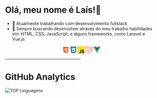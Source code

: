 Olá, meu nome é Laís!👋
=============================

- 🔭 Atualmente trabalhando com desenvolvimento fullstack 
- 🌱 Sempre buscando desenvolver através do meu trabalho habilidades em: HTML, CSS, JavaScript, e alguns frameworks, como Laravel e Vue.js 

<div style="text-align:center">
<img src="images/html_5-512.png" width="25"><img src="images/logo-css-3-768.png" width="25"><img src="images/js-img.png" width="25"> <img src="images/laravel-img.png" width="25"><img src="images/vuejs-img.png" width="25">
</div>
_______________________________________

# GitHub Analytics
![TOP Linguagens](https://github-readme-stats.vercel.app/api/top-langs/?username=LaisGalvao&layout=compact&theme=synthwave)  
